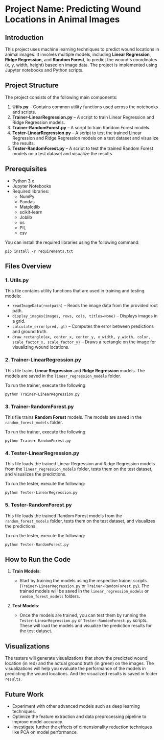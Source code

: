 ﻿# Project Name: Predicting Wound Locations in Animal Images

## Introduction

This project uses machine learning techniques to predict wound locations in animal images. It involves multiple models, including **Linear Regression**, **Ridge Regression**, and **Random Forest**, to predict the wound's coordinates (x, y, width, height) based on image data. The project is implemented using Jupyter notebooks and Python scripts.

## Project Structure

The project consists of the following main components:

1.  **Utils.py** – Contains common utility functions used across the notebooks and scripts.
2.  **Trainer-LinearRegression.py** – A script to train Linear Regression and Ridge Regression models.
3.  **Trainer-RandomForest.py** – A script to train Random Forest models.
4.  **Tester-LinearRegression.py** – A script to test the trained Linear Regression and Ridge Regression models on a test dataset and visualize the results.
5.  **Tester-RandomForest.py** – A script to test the trained Random Forest models on a test dataset and visualize the results.

## Prerequisites

-   Python 3.x
-   Jupyter Notebooks
-   Required libraries:
    -   NumPy
    -   Pandas
    -   Matplotlib
    -   scikit-learn
    -   Joblib
    -  os
    -  PIL
    -  csv

You can install the required libraries using the following command:

`pip install -r requirements.txt` 

## Files Overview

### 1. **Utils.py**

This file contains utility functions that are used in training and testing models:

-   `readImageData(rootpath)` – Reads the image data from the provided root path.
-   `display_images(images, rows, cols, titles=None)` – Displays images in a grid.
-   `calculate_error(pred, gt)` – Computes the error between predictions and ground truth.
-   `draw_rectangle(ax, center_x, center_y, x_width, y_width, color, scale_factor_x, scale_factor_y)` – Draws a rectangle on the image for visualizing wound locations.

### 2. **Trainer-LinearRegression.py**

This file trains **Linear Regression** and **Ridge Regression** models. The models are saved in the `linear_regression_models` folder.

To run the trainer, execute the following:

`python Trainer-LinearRegression.py` 

### 3. **Trainer-RandomForest.py**

This file trains **Random Forest** models. The models are saved in the `random_forest_models` folder.

To run the trainer, execute the following:


`python Trainer-RandomForest.py` 

### 4. **Tester-LinearRegression.py**

This file loads the trained Linear Regression and Ridge Regression models from the `linear_regression_models` folder, tests them on the test dataset, and visualizes the predictions.

To run the tester, execute the following:

`python Tester-LinearRegression.py` 

### 5. **Tester-RandomForest.py**

This file loads the trained Random Forest models from the `random_forest_models` folder, tests them on the test dataset, and visualizes the predictions.

To run the tester, execute the following:

`python Tester-RandomForest.py` 

## How to Run the Code

1.  **Train Models**:
    
    -   Start by training the models using the respective trainer scripts (`Trainer-LinearRegression.py` or `Trainer-RandomForest.py`). The trained models will be saved in the `linear_regression_models` or `random_forest_models` folders.
2.  **Test Models**:
    
    -   Once the models are trained, you can test them by running the `Tester-LinearRegression.py` or `Tester-RandomForest.py` scripts. These will load the models and visualize the prediction results for the test dataset.

## Visualizations

The testers will generate visualizations that show the predicted wound location (in red) and the actual ground truth (in green) on the images. The visualizations will help you evaluate the performance of the models in predicting the wound locations. And the visualized results is saved in folder `results`.

## Future Work

-   Experiment with other advanced models such as deep learning techniques.
-   Optimize the feature extraction and data preprocessing pipeline to improve model accuracy.
-   Investigate further the effects of dimensionality reduction techniques like PCA on model performance.
